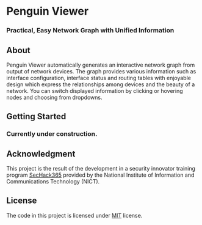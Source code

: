 # Penguin Viewer
### Practical, Easy Network Graph with Unified Information

## About

Penguin Viewer automatically generates an interactive network graph from output of network devices. The graph provides various information such as interface configuration, interface status and routing tables with enjoyable design which express the relationships among devices and the beauty of a network. You can switch displayed information by clicking or hovering nodes and choosing from dropdowns.

## Getting Started

### Currently under construction.

## Acknowledgment

This project is the result of the development in a security innovator training program [SecHack365](https://sechack365.nict.go.jp/) provided by the National Institute of Information and Communications Technology (NICT).

## License

The code in this project is licensed under [MIT](https://choosealicense.com/licenses/mit/) license.
